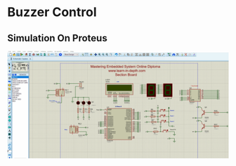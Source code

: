 # Buzzer Control

## Simulation On Proteus
![gitHub](https://github.com/MostafaEdrees11/Mastering_Embedded_System_Online_Diploma/blob/master/Unit7_MCU_Essential_Peripherals/GPIO_PART1/Section_Assignments/Buzzer/Simulation%20On%20Proteus/Images/Buzzer.gif)